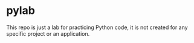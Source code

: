 # pylab
This repo is just a lab for practicing Python code, it is not created for any specific project or an application.
